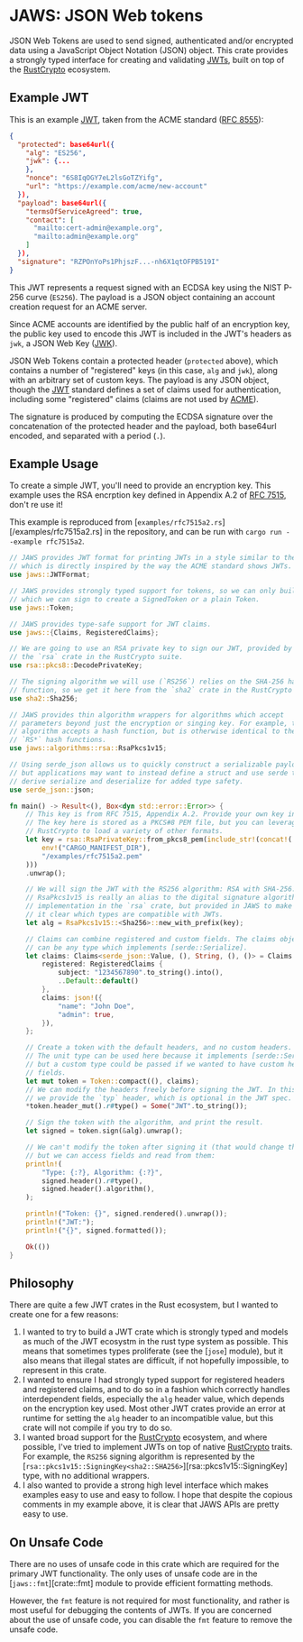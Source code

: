 # JAWS: JSON Web tokens

JSON Web Tokens are used to send signed, authenticated and/or encrypted data using
a JavaScript Object Notation (JSON) object. This crate provides a strongly typed
interface for creating and validating [JWTs][JWT], built on top of the [RustCrypto][]
ecosystem.

## Example JWT

This is an example [JWT][], taken from the ACME standard ([RFC 8555][RFC8555]):

```json
{
  "protected": base64url({
    "alg": "ES256",
    "jwk": {...
    },
    "nonce": "6S8IqOGY7eL2lsGoTZYifg",
    "url": "https://example.com/acme/new-account"
  }),
  "payload": base64url({
    "termsOfServiceAgreed": true,
    "contact": [
      "mailto:cert-admin@example.org",
      "mailto:admin@example.org"
    ]
  }),
  "signature": "RZPOnYoPs1PhjszF...-nh6X1qtOFPB519I"
}
```

This JWT represents a request signed with an ECDSA key using the NIST P-256 curve (`ES256`).
The payload is a JSON object containing an account creation request for an ACME server.

Since ACME accounts are identified by the public half of an encryption key, the public key
used to encode this JWT is included in the JWT's headers as `jwk`, a JSON Web Key ([JWK][]).

JSON Web Tokens contain a protected header (`protected` above), which contains a number of
"registered" keys (in this case, `alg` and `jwk`), along with an arbitrary set of custom
keys. The payload is any JSON object, though the [JWT][] standard defines a set of claims
used for authentication, including some "registered" claims (claims are not used by [ACME][RFC8555]).

The signature is produced by computing the ECDSA signature over the concatenation of the
protected header and the payload, both base64url encoded, and separated with a period (`.`).

## Example Usage

To create a simple JWT, you'll need to provide an encryption key. This example uses the RSA
encrption key defined in Appendix A.2 of [RFC 7515][JWS], don't re use it!

This example is reproduced from [`examples/rfc7515a2.rs`][/examples/rfc7515a2.rs] in the repository,
and can be run with `cargo run --example rfc7515a2`.

```rust
// JAWS provides JWT format for printing JWTs in a style similar to the example above,
// which is directly inspired by the way the ACME standard shows JWTs.
use jaws::JWTFormat;

// JAWS provides strongly typed support for tokens, so we can only build an UnsignedToken,
// which we can sign to create a SignedToken or a plain Token.
use jaws::Token;

// JAWS provides type-safe support for JWT claims.
use jaws::{Claims, RegisteredClaims};

// We are going to use an RSA private key to sign our JWT, provided by
// the `rsa` crate in the RustCrypto suite.
use rsa::pkcs8::DecodePrivateKey;

// The signing algorithm we will use (`RS256`) relies on the SHA-256 hash
// function, so we get it here from the `sha2` crate in the RustCrypto suite.
use sha2::Sha256;

// JAWS provides thin algorithm wrappers for algorithms which accept
// parameters beyond just the encryption or singing key. For example, the `RS256`
// algorithm accepts a hash function, but is otherwise identical to the other
// `RS*` hash functions.
use jaws::algorithms::rsa::RsaPkcs1v15;

// Using serde_json allows us to quickly construct a serializable payload,
// but applications may want to instead define a struct and use serde to
// derive serialize and deserialize for added type safety.
use serde_json::json;

fn main() -> Result<(), Box<dyn std::error::Error>> {
    // This key is from RFC 7515, Appendix A.2. Provide your own key instead!
    // The key here is stored as a PKCS#8 PEM file, but you can leverage
    // RustCrypto to load a variety of other formats.
    let key = rsa::RsaPrivateKey::from_pkcs8_pem(include_str!(concat!(
        env!("CARGO_MANIFEST_DIR"),
        "/examples/rfc7515a2.pem"
    )))
    .unwrap();

    // We will sign the JWT with the RS256 algorithm: RSA with SHA-256.
    // RsaPkcs1v15 is really an alias to the digital signature algorithm
    // implementation in the `rsa` crate, but provided in JAWS to make
    // it clear which types are compatible with JWTs.
    let alg = RsaPkcs1v15::<Sha256>::new_with_prefix(key);

    // Claims can combine registered and custom fields. The claims object
    // can be any type which implements [serde::Serialize].
    let claims: Claims<serde_json::Value, (), String, (), ()> = Claims {
        registered: RegisteredClaims {
            subject: "1234567890".to_string().into(),
            ..Default::default()
        },
        claims: json!({
            "name": "John Doe",
            "admin": true,
        }),
    };

    // Create a token with the default headers, and no custom headers.
    // The unit type can be used here because it implements [serde::Serialize],
    // but a custom type could be passed if we wanted to have custom header
    // fields.
    let mut token = Token::compact((), claims);
    // We can modify the headers freely before signing the JWT. In this case,
    // we provide the `typ` header, which is optional in the JWT spec.
    *token.header_mut().r#type() = Some("JWT".to_string());

    // Sign the token with the algorithm, and print the result.
    let signed = token.sign(&alg).unwrap();

    // We can't modify the token after signing it (that would change the signature)
    // but we can access fields and read from them:
    println!(
        "Type: {:?}, Algorithm: {:?}",
        signed.header().r#type(),
        signed.header().algorithm(),
    );

    println!("Token: {}", signed.rendered().unwrap());
    println!("JWT:");
    println!("{}", signed.formatted());

    Ok(())
}
```

## Philosophy

There are quite a few JWT crates in the Rust ecosystem, but I wanted to create one
for a few reasons:

1. I wanted to try to build a JWT crate which is strongly typed and models as much of the JWT ecosystm in the rust type system as possible. This means that sometimes types proliferate (see the [`jose`] module), but it also means that illegal states are difficult, if not hopefully impossible, to represent in this crate.
2. I wanted to ensure I had strongly typed support for registered headers and registered claims, and to do so in a fashion which correctly handles interdependent fields, especially the `alg` header value, which depends on the encryption key used. Most other JWT crates provide an error at runtime for setting the `alg` header to an incompatible value, but this crate will not compile if you try to do so.
3. I wanted broad support for the [RustCrypto][] ecosystem, and where possible, I've tried to implement JWTs on top of native [RustCrypto][] traits. For example, the `RS256` signing algorithm is represented by the [`rsa::pkcs1v15::SigningKey<sha2::SHA256>`][rsa::pkcs1v15::SigningKey] type, with no additional wrappers.
4. I also wanted to provide a strong high level interface which makes examples easy to use and easy to follow. I hope that despite the copious comments in my example above, it is clear that JAWS APIs are pretty easy to use.

## On Unsafe Code

There are no uses of unsafe code in this crate which are required for the primary JWT functionality. The only uses of unsafe code are in the [`jaws::fmt`][crate::fmt] module to provide efficient formatting methods.

However, the `fmt` feature is not required for most functionality, and rather is most useful for debugging the contents of JWTs. If you are concerned about the use of unsafe code, you can disable the `fmt` feature to remove the unsafe code.

[RustCrypto]: https://github.com/RustCrypto
[RFC8555]: https://tools.ietf.org/html/rfc8555
[JWK]: https://tools.ietf.org/html/rfc7517
[JWT]: https://tools.ietf.org/html/rfc7519
[JWS]: https://tools.ietf.org/html/rfc7515
